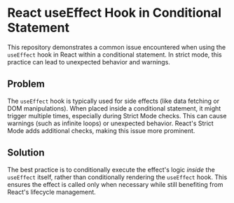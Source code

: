# React useEffect Hook in Conditional Statement

This repository demonstrates a common issue encountered when using the `useEffect` hook in React within a conditional statement.  In strict mode, this practice can lead to unexpected behavior and warnings.

## Problem

The `useEffect` hook is typically used for side effects (like data fetching or DOM manipulations). When placed inside a conditional statement, it might trigger multiple times, especially during Strict Mode checks. This can cause warnings (such as infinite loops) or unexpected behavior.  React's Strict Mode adds additional checks, making this issue more prominent.

## Solution

The best practice is to conditionally execute the effect's logic *inside* the `useEffect` itself, rather than conditionally rendering the `useEffect` hook. This ensures the effect is called only when necessary while still benefiting from React's lifecycle management.